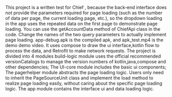 This project is a written test for Chief , because the back-end interface does not provide the parameters required for page loading (such as the number of data per page, the current loading page, etc.), so the dropdown loading in the app uses the repeated data on the first page to demonstrate page loading. You can use the getAccountData method of ChiefApi class in the code. Change the names of the two query parameters to actually implement page loading.
app-debug.apk is the compiled apk, and apk_test.mp4 is the demo demo video.
It uses compose to draw the ui interface,kotlin flow to process the data, and Retrofit to make network requests. The project is divided into 4 modules build-logic module uses the official recommended versionCatalogs to manage the version numbers of kotlin,java,compose and other dependencies; The UI-core module includes the basic ui components; The pagerhelper module abstracts the page loading logic. Users only need to inherit the PageSourceUnit class and implement the load method to realize page loading easily, without caring about the specific page loading logic. The app module contains the interface ui and data loading logic.
